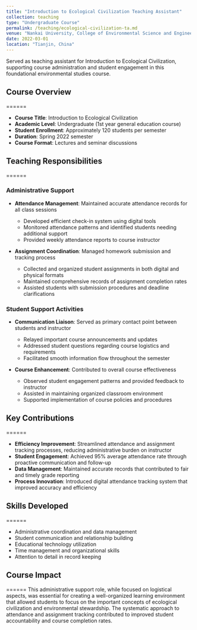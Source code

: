 ```yaml
---
title: "Introduction to Ecological Civilization Teaching Assistant"
collection: teaching
type: "Undergraduate Course"
permalink: /teaching/ecological-civilization-ta.md
venue: "Nankai University, College of Environmental Science and Engineering"
date: 2022-03-01
location: "Tianjin, China"
---
```


Served as teaching assistant for Introduction to Ecological Civilization, supporting course administration and student engagement in this foundational environmental studies course.

## Course Overview
======
* **Course Title**: Introduction to Ecological Civilization
* **Academic Level**: Undergraduate (1st year general education course)
* **Student Enrollment**: Approximately 120 students per semester
* **Duration**: Spring 2022 semester
* **Course Format**: Lectures and seminar discussions

## Teaching Responsibilities
======

### Administrative Support
* **Attendance Management**: Maintained accurate attendance records for all class sessions
  * Developed efficient check-in system using digital tools
  * Monitored attendance patterns and identified students needing additional support
  * Provided weekly attendance reports to course instructor

* **Assignment Coordination**: Managed homework submission and tracking process
  * Collected and organized student assignments in both digital and physical formats
  * Maintained comprehensive records of assignment completion rates
  * Assisted students with submission procedures and deadline clarifications

### Student Support Activities
* **Communication Liaison**: Served as primary contact point between students and instructor
  * Relayed important course announcements and updates
  * Addressed student questions regarding course logistics and requirements
  * Facilitated smooth information flow throughout the semester

* **Course Enhancement**: Contributed to overall course effectiveness
  * Observed student engagement patterns and provided feedback to instructor
  * Assisted in maintaining organized classroom environment
  * Supported implementation of course policies and procedures

## Key Contributions
======
* **Efficiency Improvement**: Streamlined attendance and assignment tracking processes, reducing administrative burden on instructor
* **Student Engagement**: Achieved 95% average attendance rate through proactive communication and follow-up
* **Data Management**: Maintained accurate records that contributed to fair and timely grade reporting
* **Process Innovation**: Introduced digital attendance tracking system that improved accuracy and efficiency

## Skills Developed
======
* Administrative coordination and data management
* Student communication and relationship building
* Educational technology utilization
* Time management and organizational skills
* Attention to detail in record keeping

## Course Impact
======
This administrative support role, while focused on logistical aspects, was essential for creating a well-organized learning environment that allowed students to focus on the important concepts of ecological civilization and environmental stewardship. The systematic approach to attendance and assignment tracking contributed to improved student accountability and course completion rates.
